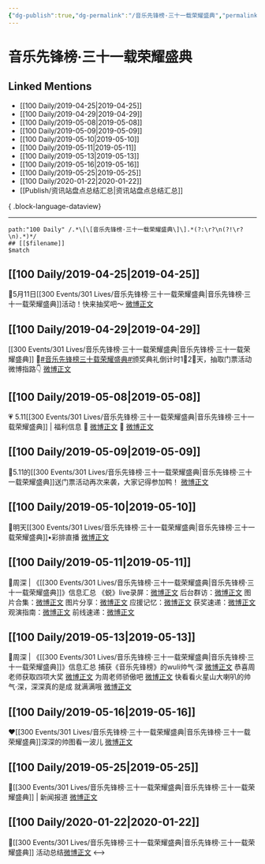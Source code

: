 ```yaml
---
{"dg-publish":true,"dg-permalink":"/音乐先锋榜·三十一载荣耀盛典","permalink":"/音乐先锋榜·三十一载荣耀盛典/","created":"2023-03-19T20:24:43.000+08:00","updated":"2023-04-10T16:33:34.000+08:00"}
---
```


# 音乐先锋榜·三十一载荣耀盛典

## Linked Mentions
- [[100 Daily/2019-04-25\|2019-04-25]]
- [[100 Daily/2019-04-29\|2019-04-29]]
- [[100 Daily/2019-05-08\|2019-05-08]]
- [[100 Daily/2019-05-09\|2019-05-09]]
- [[100 Daily/2019-05-10\|2019-05-10]]
- [[100 Daily/2019-05-11\|2019-05-11]]
- [[100 Daily/2019-05-13\|2019-05-13]]
- [[100 Daily/2019-05-16\|2019-05-16]]
- [[100 Daily/2019-05-25\|2019-05-25]]
- [[100 Daily/2020-01-22\|2020-01-22]]
- [[Publish/资讯站盘点总结汇总\|资讯站盘点总结汇总]]

{ .block-language-dataview}

---

```expander
path:"100 Daily" /.*\[\[音乐先锋榜·三十一载荣耀盛典\]\].*(?:\r?\n(?!\r?\n).*)*/
## [[$filename]]
$match
```
## [[100 Daily/2019-04-25\|2019-04-25]]
🌿5月11日[[300 Events/301 Lives/音乐先锋榜·三十一载荣耀盛典\|音乐先锋榜·三十一载荣耀盛典]]活动！快来抽奖吧～
[微博正文](https://m.weibo.cn/6466290670/4365087248621010)

## [[100 Daily/2019-04-29\|2019-04-29]]
[[300 Events/301 Lives/音乐先锋榜·三十一载荣耀盛典\|音乐先锋榜·三十一载荣耀盛典]]
🐰[#音乐先锋榜三十载荣耀盛典#](https://s.weibo.com/weibo?q=%23%E9%9F%B3%E4%B9%90%E5%85%88%E9%94%8B%E6%A6%9C%E4%B8%89%E5%8D%81%E8%BD%BD%E8%8D%A3%E8%80%80%E7%9B%9B%E5%85%B8%23)颁奖典礼倒计时1⃣2⃣天，抽取门票活动微博指路👇
[微博正文](https://m.weibo.cn/6592690528/4366470710196980)
## [[100 Daily/2019-05-08\|2019-05-08]]
💗 5.11[[300 Events/301 Lives/音乐先锋榜·三十一载荣耀盛典\|音乐先锋榜·三十一载荣耀盛典]] | 福利信息
🎵 [微博正文](https://m.weibo.cn/6466290670/4369659191104856)
🎵 [微博正文](https://m.weibo.cn/6466290670/4369660851650180)
## [[100 Daily/2019-05-09\|2019-05-09]]
🐰5.11的[[300 Events/301 Lives/音乐先锋榜·三十一载荣耀盛典\|音乐先锋榜·三十一载荣耀盛典]]送门票活动再次来袭，大家记得参加鸭！
[微博正文](https://m.weibo.cn/6466290670/4370159307018525)
## [[100 Daily/2019-05-10\|2019-05-10]]
🌸明天[[300 Events/301 Lives/音乐先锋榜·三十一载荣耀盛典\|音乐先锋榜·三十一载荣耀盛典]]•彩排直播
[微博正文](https://m.weibo.cn/6466290670/4370419711109888)
## [[100 Daily/2019-05-11\|2019-05-11]]
🌸周深 | 《[[300 Events/301 Lives/音乐先锋榜·三十一载荣耀盛典\|音乐先锋榜·三十一载荣耀盛典]]》信息汇总
《蜕》live录屏：[微博正文](https://m.weibo.cn/6466290670/4370869842976718)
后台群访：[微博正文](https://m.weibo.cn/6466290670/4370911211440890)
图片合集：[微博正文](https://m.weibo.cn/5516625428/4370904215243623)
图片分享：[微博正文](https://m.weibo.cn/6466290670/4370910846534997)
应援记忆：[微博正文](https://m.weibo.cn/6466290670/4370907462357281)
获奖速递：[微博正文](https://m.weibo.cn/6466290670/4370874863596186)
观演指南：[微博正文](https://m.weibo.cn/6466290670/4370719104542546)
前线速递：[微博正文](https://m.weibo.cn/6466290670/4370801073085104)
## [[100 Daily/2019-05-13\|2019-05-13]]
🌸周深 | 《[[300 Events/301 Lives/音乐先锋榜·三十一载荣耀盛典\|音乐先锋榜·三十一载荣耀盛典]]》信息汇总
捕获《音乐先锋榜》的wuli帅气·深 [微博正文](https://m.weibo.cn/6466290670/4371402713334488)
恭喜周老师获取四项大奖 [微博正文](https://m.weibo.cn/6466290670/4371487772921580)
为周老师骄傲吧 [微博正文](https://m.weibo.cn/6466290670/4371556420958635)
快看看火星山大喇叭的帅气·深，深深真的是成
就满满哦 [微博正文](https://m.weibo.cn/6466290670/4371576318646656)
## [[100 Daily/2019-05-16\|2019-05-16]]
❤️[[300 Events/301 Lives/音乐先锋榜·三十一载荣耀盛典\|音乐先锋榜·三十一载荣耀盛典]]深深的帅图看一波儿
[微博正文](https://m.weibo.cn/6466290670/4372658294517442)
## [[100 Daily/2019-05-25\|2019-05-25]]
🌸[[300 Events/301 Lives/音乐先锋榜·三十一载荣耀盛典\|音乐先锋榜·三十一载荣耀盛典]] | 新闻报道
[微博正文](https://m.weibo.cn/6466290670/4375931679982861)

## [[100 Daily/2020-01-22\|2020-01-22]]
🎵[[300 Events/301 Lives/音乐先锋榜·三十一载荣耀盛典\|音乐先锋榜·三十一载荣耀盛典]] 活动总结[微博正文](https://m.weibo.cn/6466290670/4463526531680556)
<-->